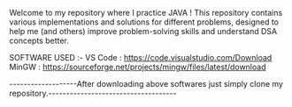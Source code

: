 Welcome to my repository where I practice JAVA ! This repository contains various implementations and solutions for different problems, designed to help me (and others) improve problem-solving skills and understand DSA concepts better.

SOFTWARE USED :- VS Code : https://code.visualstudio.com/Download MinGW : https://sourceforge.net/projects/mingw/files/latest/download

-------------------After downloading above softwares just simply clone my repository.------------------------------------

